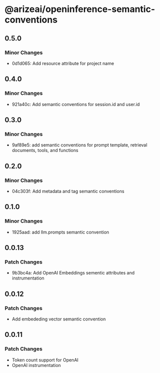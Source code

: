 # @arizeai/openinference-semantic-conventions

## 0.5.0

### Minor Changes

- 0d1d065: Add resource attribute for project name

## 0.4.0

### Minor Changes

- 921a40c: Add semantic conventions for session.id and user.id

## 0.3.0

### Minor Changes

- 9af89e5: add semantic conventions for prompt template, retrieval documents, tools, and functions

## 0.2.0

### Minor Changes

- 04c303f: Add metadata and tag semantic conventions

## 0.1.0

### Minor Changes

- 1925aad: add llm.prompts semantic convention

## 0.0.13

### Patch Changes

- 9b3bc4a: Add OpenAI Embeddings sementic attributes and instrumentation

## 0.0.12

### Patch Changes

- Add embededing vector semantic convention

## 0.0.11

### Patch Changes

- Token count support for OpenAI
- OpenAI instrumentation
